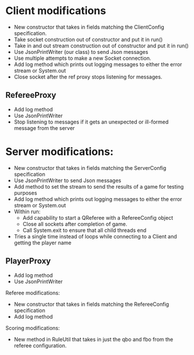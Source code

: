 

# Client modifications
- New constructor that takes in fields matching the ClientConfig specification.
- Take socket construction out of constructor and put it in run()
- Take in and out stream construction out of constructor and put it in run()
- Use JsonPrintWriter (our class) to send Json messages
- Use multiple attempts to make a new Socket connection.
- Add log method which prints out logging messages to either the error stream or System.out
- Close socket after the ref proxy stops listening for messages.
## RefereeProxy
- Add log method
- Use JsonPrintWriter
- Stop listening to messages if it gets an unexpected or ill-formed message from the server

# Server modifications:
- New constructor that takes in fields matching the ServerConfig specification
- Use JsonPrintWriter to send Json messages
- Add method to set the stream to send the results of a game for testing purposes
- Add log method which prints out logging messages to either the error stream or System.out
- Within run:
	- Add capability to start a QReferee with a RefereeConfig object
	- Close all sockets after completion of game.
	- Call System.exit to ensure that all child threads end
- Tries a single time instead of loops while connecting to a Client and getting the player name
## PlayerProxy
- Add log method
- Use JsonPrintWriter

Referee modifications:
- New constructor that takes in fields matching the RefereeConfig specification
- Add log method

Scoring modifications:
- New method in RuleUtil that takes in just the qbo and fbo from the referee configuration.

